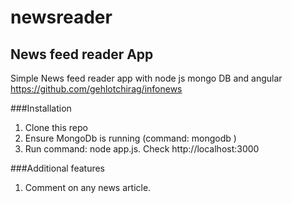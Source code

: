 newsreader
==========

## News feed reader App

Simple News feed reader app with node js mongo DB and angular <a href="https://github.com/gehlotchirag/infonews">https://github.com/gehlotchirag/infonews</a>

###Installation
1. Clone this repo
2. Ensure MongoDb is running (command:  mongodb )
3. Run command:  node app.js. Check http://localhost:3000

###Additional features
1. Comment on any news article.

